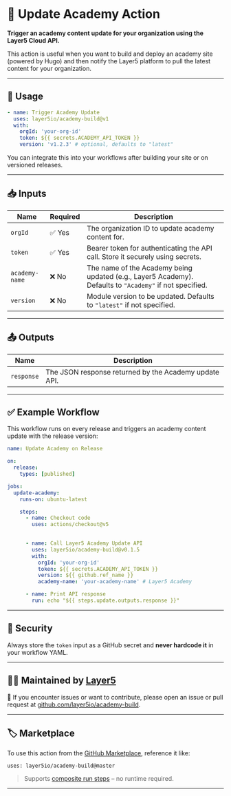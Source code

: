 
# 🏫 Update Academy Action

**Trigger an academy content update for your organization using the Layer5 Cloud API.**

This action is useful when you want to build and deploy an academy site (powered by Hugo) and then notify the Layer5 platform to pull the latest content for your organization.

---

## 🚀 Usage

```yaml
- name: Trigger Academy Update
  uses: layer5io/academy-build@v1
  with:
    orgId: 'your-org-id'
    token: ${{ secrets.ACADEMY_API_TOKEN }}
    version: 'v1.2.3' # optional, defaults to "latest"
```

You can integrate this into your workflows after building your site or on versioned releases.

---

## 📥 Inputs

| Name      | Required | Description                                                                    |
| --------- | -------- | ------------------------------------------------------------------------------ |
| `orgId`   | ✅ Yes    | The organization ID to update academy content for.                             |
| `token`   | ✅ Yes    | Bearer token for authenticating the API call. Store it securely using secrets. |
| `academy-name` | ❌ No     | The name of the Academy being updated (e.g., Layer5 Academy). Defaults to `"Academy"` if not specified.        |
| `version` | ❌ No     | Module version to be updated. Defaults to `"latest"` if not specified.         |

---

## 📤 Outputs

| Name       | Description                                           |
| ---------- | ----------------------------------------------------- |
| `response` | The JSON response returned by the Academy update API. |

---

## ✅ Example Workflow

This workflow runs on every release and triggers an academy content update with the release version:

```yaml
name: Update Academy on Release

on:
  release:
    types: [published]

jobs:
  update-academy:
    runs-on: ubuntu-latest

    steps:
      - name: Checkout code
        uses: actions/checkout@v5

     
      - name: Call Layer5 Academy Update API
        uses: layer5io/academy-build@v0.1.5
        with:
          orgId: 'your-org-id'
          token: ${{ secrets.ACADEMY_API_TOKEN }}
          version: ${{ github.ref_name }}
          academy-name: 'your-academy-name' # Layer5 Academy

      - name: Print API response
        run: echo "${{ steps.update.outputs.response }}"
```

---

## 🔐 Security

Always store the `token` input as a GitHub secret and **never hardcode it** in your workflow YAML.

---

## 🧑‍💻 Maintained by [Layer5](https://layer5.io)

💬 If you encounter issues or want to contribute, please open an issue or pull request at [github.com/layer5io/academy-build](https://github.com/layer5io/academy-build).

---

## 🏷️ Marketplace

To use this action from the [GitHub Marketplace](https://github.com/marketplace/actions), reference it like:

```
uses: layer5io/academy-build@master
```

> Supports [composite run steps](https://docs.github.com/en/actions/creating-actions/creating-a-composite-action) – no runtime required.

---

